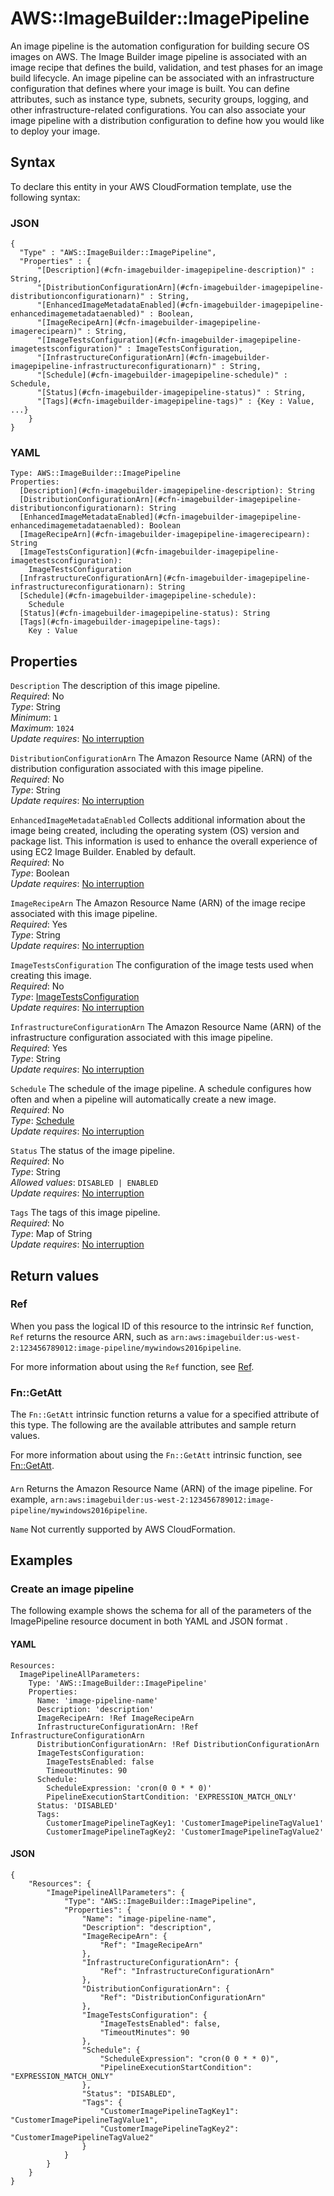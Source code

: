 # AWS::ImageBuilder::ImagePipeline<a name="aws-resource-imagebuilder-imagepipeline"></a>

An image pipeline is the automation configuration for building secure OS images on AWS\. The Image Builder image pipeline is associated with an image recipe that defines the build, validation, and test phases for an image build lifecycle\. An image pipeline can be associated with an infrastructure configuration that defines where your image is built\. You can define attributes, such as instance type, subnets, security groups, logging, and other infrastructure\-related configurations\. You can also associate your image pipeline with a distribution configuration to define how you would like to deploy your image\.

## Syntax<a name="aws-resource-imagebuilder-imagepipeline-syntax"></a>

To declare this entity in your AWS CloudFormation template, use the following syntax:

### JSON<a name="aws-resource-imagebuilder-imagepipeline-syntax.json"></a>

```
{
  "Type" : "AWS::ImageBuilder::ImagePipeline",
  "Properties" : {
      "[Description](#cfn-imagebuilder-imagepipeline-description)" : String,
      "[DistributionConfigurationArn](#cfn-imagebuilder-imagepipeline-distributionconfigurationarn)" : String,
      "[EnhancedImageMetadataEnabled](#cfn-imagebuilder-imagepipeline-enhancedimagemetadataenabled)" : Boolean,
      "[ImageRecipeArn](#cfn-imagebuilder-imagepipeline-imagerecipearn)" : String,
      "[ImageTestsConfiguration](#cfn-imagebuilder-imagepipeline-imagetestsconfiguration)" : ImageTestsConfiguration,
      "[InfrastructureConfigurationArn](#cfn-imagebuilder-imagepipeline-infrastructureconfigurationarn)" : String,
      "[Schedule](#cfn-imagebuilder-imagepipeline-schedule)" : Schedule,
      "[Status](#cfn-imagebuilder-imagepipeline-status)" : String,
      "[Tags](#cfn-imagebuilder-imagepipeline-tags)" : {Key : Value, ...}
    }
}
```

### YAML<a name="aws-resource-imagebuilder-imagepipeline-syntax.yaml"></a>

```
Type: AWS::ImageBuilder::ImagePipeline
Properties: 
  [Description](#cfn-imagebuilder-imagepipeline-description): String
  [DistributionConfigurationArn](#cfn-imagebuilder-imagepipeline-distributionconfigurationarn): String
  [EnhancedImageMetadataEnabled](#cfn-imagebuilder-imagepipeline-enhancedimagemetadataenabled): Boolean
  [ImageRecipeArn](#cfn-imagebuilder-imagepipeline-imagerecipearn): String
  [ImageTestsConfiguration](#cfn-imagebuilder-imagepipeline-imagetestsconfiguration): 
    ImageTestsConfiguration
  [InfrastructureConfigurationArn](#cfn-imagebuilder-imagepipeline-infrastructureconfigurationarn): String
  [Schedule](#cfn-imagebuilder-imagepipeline-schedule): 
    Schedule
  [Status](#cfn-imagebuilder-imagepipeline-status): String
  [Tags](#cfn-imagebuilder-imagepipeline-tags): 
    Key : Value
```

## Properties<a name="aws-resource-imagebuilder-imagepipeline-properties"></a>

`Description`  <a name="cfn-imagebuilder-imagepipeline-description"></a>
The description of this image pipeline\.  
*Required*: No  
*Type*: String  
*Minimum*: `1`  
*Maximum*: `1024`  
*Update requires*: [No interruption](https://docs.aws.amazon.com/AWSCloudFormation/latest/UserGuide/using-cfn-updating-stacks-update-behaviors.html#update-no-interrupt)

`DistributionConfigurationArn`  <a name="cfn-imagebuilder-imagepipeline-distributionconfigurationarn"></a>
The Amazon Resource Name \(ARN\) of the distribution configuration associated with this image pipeline\.  
*Required*: No  
*Type*: String  
*Update requires*: [No interruption](https://docs.aws.amazon.com/AWSCloudFormation/latest/UserGuide/using-cfn-updating-stacks-update-behaviors.html#update-no-interrupt)

`EnhancedImageMetadataEnabled`  <a name="cfn-imagebuilder-imagepipeline-enhancedimagemetadataenabled"></a>
 Collects additional information about the image being created, including the operating system \(OS\) version and package list\. This information is used to enhance the overall experience of using EC2 Image Builder\. Enabled by default\.   
*Required*: No  
*Type*: Boolean  
*Update requires*: [No interruption](https://docs.aws.amazon.com/AWSCloudFormation/latest/UserGuide/using-cfn-updating-stacks-update-behaviors.html#update-no-interrupt)

`ImageRecipeArn`  <a name="cfn-imagebuilder-imagepipeline-imagerecipearn"></a>
The Amazon Resource Name \(ARN\) of the image recipe associated with this image pipeline\.  
*Required*: Yes  
*Type*: String  
*Update requires*: [No interruption](https://docs.aws.amazon.com/AWSCloudFormation/latest/UserGuide/using-cfn-updating-stacks-update-behaviors.html#update-no-interrupt)

`ImageTestsConfiguration`  <a name="cfn-imagebuilder-imagepipeline-imagetestsconfiguration"></a>
The configuration of the image tests used when creating this image\.  
*Required*: No  
*Type*: [ImageTestsConfiguration](aws-properties-imagebuilder-imagepipeline-imagetestsconfiguration.md)  
*Update requires*: [No interruption](https://docs.aws.amazon.com/AWSCloudFormation/latest/UserGuide/using-cfn-updating-stacks-update-behaviors.html#update-no-interrupt)

`InfrastructureConfigurationArn`  <a name="cfn-imagebuilder-imagepipeline-infrastructureconfigurationarn"></a>
The Amazon Resource Name \(ARN\) of the infrastructure configuration associated with this image pipeline\.  
*Required*: Yes  
*Type*: String  
*Update requires*: [No interruption](https://docs.aws.amazon.com/AWSCloudFormation/latest/UserGuide/using-cfn-updating-stacks-update-behaviors.html#update-no-interrupt)

`Schedule`  <a name="cfn-imagebuilder-imagepipeline-schedule"></a>
The schedule of the image pipeline\. A schedule configures how often and when a pipeline will automatically create a new image\.  
*Required*: No  
*Type*: [Schedule](aws-properties-imagebuilder-imagepipeline-schedule.md)  
*Update requires*: [No interruption](https://docs.aws.amazon.com/AWSCloudFormation/latest/UserGuide/using-cfn-updating-stacks-update-behaviors.html#update-no-interrupt)

`Status`  <a name="cfn-imagebuilder-imagepipeline-status"></a>
The status of the image pipeline\.  
*Required*: No  
*Type*: String  
*Allowed values*: `DISABLED | ENABLED`  
*Update requires*: [No interruption](https://docs.aws.amazon.com/AWSCloudFormation/latest/UserGuide/using-cfn-updating-stacks-update-behaviors.html#update-no-interrupt)

`Tags`  <a name="cfn-imagebuilder-imagepipeline-tags"></a>
The tags of this image pipeline\.  
*Required*: No  
*Type*: Map of String  
*Update requires*: [No interruption](https://docs.aws.amazon.com/AWSCloudFormation/latest/UserGuide/using-cfn-updating-stacks-update-behaviors.html#update-no-interrupt)

## Return values<a name="aws-resource-imagebuilder-imagepipeline-return-values"></a>

### Ref<a name="aws-resource-imagebuilder-imagepipeline-return-values-ref"></a>

When you pass the logical ID of this resource to the intrinsic `Ref` function, `Ref` returns the resource ARN, such as `arn:aws:imagebuilder:us-west-2:123456789012:image-pipeline/mywindows2016pipeline`\.

For more information about using the `Ref` function, see [Ref](https://docs.aws.amazon.com/AWSCloudFormation/latest/UserGuide/intrinsic-function-reference-ref.html)\.

### Fn::GetAtt<a name="aws-resource-imagebuilder-imagepipeline-return-values-fn--getatt"></a>

The `Fn::GetAtt` intrinsic function returns a value for a specified attribute of this type\. The following are the available attributes and sample return values\.

For more information about using the `Fn::GetAtt` intrinsic function, see [Fn::GetAtt](https://docs.aws.amazon.com/AWSCloudFormation/latest/UserGuide/intrinsic-function-reference-getatt.html)\.

#### <a name="aws-resource-imagebuilder-imagepipeline-return-values-fn--getatt-fn--getatt"></a>

`Arn`  <a name="Arn-fn::getatt"></a>
Returns the Amazon Resource Name \(ARN\) of the image pipeline\. For example, `arn:aws:imagebuilder:us-west-2:123456789012:image-pipeline/mywindows2016pipeline`\.

`Name`  <a name="Name-fn::getatt"></a>
Not currently supported by AWS CloudFormation\.

## Examples<a name="aws-resource-imagebuilder-imagepipeline--examples"></a>

### Create an image pipeline<a name="aws-resource-imagebuilder-imagepipeline--examples--Create_an_image_pipeline"></a>

The following example shows the schema for all of the parameters of the ImagePipeline resource document in both YAML and JSON format \.

#### YAML<a name="aws-resource-imagebuilder-imagepipeline--examples--Create_an_image_pipeline--yaml"></a>

```
Resources:
  ImagePipelineAllParameters:
    Type: 'AWS::ImageBuilder::ImagePipeline'
    Properties:
      Name: 'image-pipeline-name'
      Description: 'description'
      ImageRecipeArn: !Ref ImageRecipeArn
      InfrastructureConfigurationArn: !Ref InfrastructureConfigurationArn
      DistributionConfigurationArn: !Ref DistributionConfigurationArn
      ImageTestsConfiguration:
        ImageTestsEnabled: false
        TimeoutMinutes: 90
      Schedule:
        ScheduleExpression: 'cron(0 0 * * 0)'
        PipelineExecutionStartCondition: 'EXPRESSION_MATCH_ONLY'
      Status: 'DISABLED'
      Tags:
        CustomerImagePipelineTagKey1: 'CustomerImagePipelineTagValue1'
        CustomerImagePipelineTagKey2: 'CustomerImagePipelineTagValue2'
```

#### JSON<a name="aws-resource-imagebuilder-imagepipeline--examples--Create_an_image_pipeline--json"></a>

```
{
    "Resources": {
        "ImagePipelineAllParameters": {
            "Type": "AWS::ImageBuilder::ImagePipeline",
            "Properties": {
                "Name": "image-pipeline-name",
                "Description": "description",
                "ImageRecipeArn": {
                    "Ref": "ImageRecipeArn"
                },
                "InfrastructureConfigurationArn": {
                    "Ref": "InfrastructureConfigurationArn"
                },
                "DistributionConfigurationArn": {
                    "Ref": "DistributionConfigurationArn"
                },
                "ImageTestsConfiguration": {
                    "ImageTestsEnabled": false,
                    "TimeoutMinutes": 90
                },
                "Schedule": {
                    "ScheduleExpression": "cron(0 0 * * 0)",
                    "PipelineExecutionStartCondition": "EXPRESSION_MATCH_ONLY"
                },
                "Status": "DISABLED",
                "Tags": {
                    "CustomerImagePipelineTagKey1": "CustomerImagePipelineTagValue1",
                    "CustomerImagePipelineTagKey2": "CustomerImagePipelineTagValue2"
                }
            }
        }
    }
}
```
